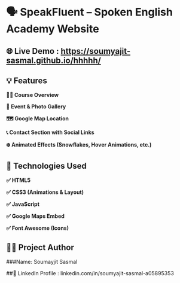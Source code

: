 #  🗣️ SpeakFluent – Spoken English Academy Website   <br>
## 🌐 Live Demo :  https://soumyajit-sasmal.github.io/hhhhh/  <br>
## 💡 Features   
**🧑‍🏫 Course Overview**

**📸 Event & Photo Gallery**

__🗺️ Google Map Location__

__📞 Contact Section with Social Links__

__❄️ Animated Effects (Snowflakes, Hover Animations, etc.)__

## 🔧 Technologies Used
__✅ HTML5__

__✅ CSS3 (Animations & Layout)__

__✅ JavaScript__

__✅ Google Maps Embed__

__✅ Font Awesome (Icons)__
## 👨‍💼 Project Author
###Name: Soumayjit Sasmal

##🔗 LinkedIn Profile : linkedin.com/in/soumyajit-sasmal-a05895353



